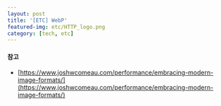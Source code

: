 ```yaml
---
layout: post
title: '[ETC] WebP'
featured-img: etc/HTTP_logo.png
category: [tech, etc]
---
```


#### 참고
- [https://www.joshwcomeau.com/performance/embracing-modern-image-formats/](https://www.joshwcomeau.com/performance/embracing-modern-image-formats/)
